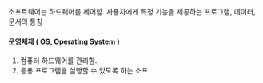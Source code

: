 소프트웨어는 하드웨어를 제어함.
사용자에게 특정 기능을 제공하는 프로그램, 데이터, 문서의 통칭

#### 운영체제 ( OS, Operating System )
1. 컴퓨터 하드웨어를 관리함.
2. 응용 프로그램을 실행할 수 있도록 하는 소프